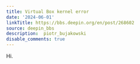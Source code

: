 ```yaml
---
title: Virtual Box kernel error
date: '2024-06-01'
linkTitle: https://bbs.deepin.org/en/post/268602
source: deepin_bbs
description:  piotr_bujakowski 
disable_comments: true
---
```

Hi.
